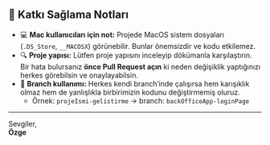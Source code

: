 ## 📌 Katkı Sağlama Notları  

- 💻 **Mac kullanıcıları için not:** Projede MacOS sistem dosyaları (`.DS_Store`, `__MACOSX`) görünebilir. Bunlar önemsizdir ve kodu etkilemez.  
- 🔍 **Proje yapısı:** Lütfen proje yapısını inceleyip dökümanla karşılaştırın. Bir hata bulursanız **önce Pull Request açın** ki neden değişiklik yaptığınızı herkes görebilsin ve onaylayabilsin.  
- 🌿 **Branch kullanımı:** Herkes kendi branch’inde çalışırsa hem karışıklık olmaz hem de yanlışlıkla birbirimizin kodunu değiştirmemiş oluruz.  
   - Örnek: `projeIsmi-gelistirme` → branch: `backOfficeApp-loginPage`  

---

Sevgiler,  
**Özge** 

